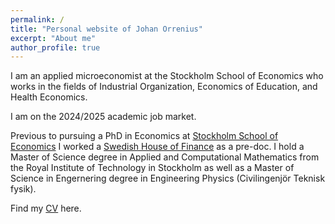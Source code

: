 ```yaml
---
permalink: /
title: "Personal website of Johan Orrenius"
excerpt: "About me"
author_profile: true
---
```

I am an applied microeconomist at the Stockholm School of Economics who works in the fields of Industrial Organization, Economics of Education, and Health Economics. 

I am on the 2024/2025 academic job market. 

Previous to pursuing a PhD in Economics at [Stockholm School of Economics](https://www.hhs.se) I worked a [Swedish House of Finance](https://www.hhs.se/en/houseoffinance/) as a pre-doc. 
I hold a  Master of Science degree in Applied and Computational Mathematics from the Royal Institute of Technology in Stockholm as well as a Master of Science in Engernering degree in Engineering Physics (Civilingenjör Teknisk fysik). 

Find my [CV](https://github.com/user-attachments/files/17283068/cv_orrenius_oct_2024.pdf) here.  


